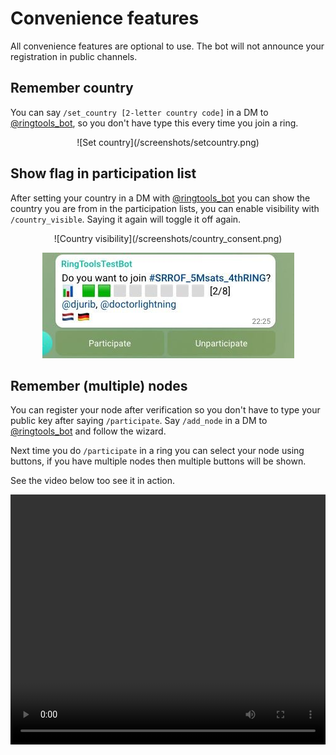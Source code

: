 # Convenience features

All convenience features are optional to use. The bot will not announce your registration in public channels.

## Remember country

You can say `/set_country [2-letter country code]` in a DM to [@ringtools_bot](https://t.me/ringtools_bot), so you don't have type this every time you join a ring.

<center>
![Set country](/screenshots/setcountry.png)
</center>

## Show flag in participation list

After setting your country in a DM with [@ringtools_bot](https://t.me/ringtools_bot) you can show the country you are from in the participation lists, you can enable visibility with `/country_visible`. Saying it again will toggle it off again.

<center>
![Country visibility](/screenshots/country_consent.png)

![Flag in participation system](/screenshots/pollcountries.jpg)
</center>


## Remember (multiple) nodes

You can register your node after verification so you don't have to type your public key after saying `/participate`. Say `/add_node` in a DM to [@ringtools_bot](https://t.me/ringtools_bot) and follow the wizard. 

Next time you do `/participate` in a ring you can select your node using buttons, if you have multiple nodes then multiple buttons will be shown.

See the video below too see it in action.

<video width="100%" height="400" controls>
  <source src="/screenshots/remembernode.webm" type="video/webm">
Your browser does not support the video tag.
</video>

 